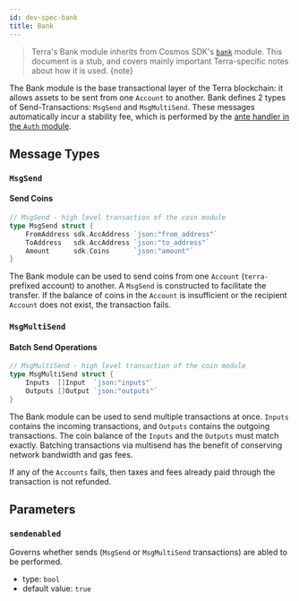 ```yaml
---
id: dev-spec-bank
title: Bank
---
```


> Terra's Bank module inherits from Cosmos SDK's [`bank`](https://github.com/cosmos/cosmos-sdk/tree/v0.37.4/docs/spec/bank) module. This document is a stub, and covers mainly important Terra-specific notes about how it is used.
{note}

The Bank module is the base transactional layer of the Terra blockchain: it allows assets to be sent from one `Account` to another. Bank defines 2 types of Send-Transactions: `MsgSend` and `MsgMultiSend`. These messages automatically incur a stability fee, which is performed by the [ante handler in the `Auth` module](dev-spec-auth.md#stability-fee).

## Message Types

### `MsgSend`

#### Send Coins

```go
// MsgSend - high level transaction of the coin module
type MsgSend struct {
    FromAddress sdk.AccAddress `json:"from_address"`
    ToAddress   sdk.AccAddress `json:"to_address"`
    Amount      sdk.Coins      `json:"amount"`
}
```

The Bank module can be used to send coins from one `Account` (`terra-` prefixed account) to another. A `MsgSend` is constructed to facilitate the transfer. If the balance of coins in the `Account` is insufficient or the recipient `Account` does not exist, the transaction fails.

### `MsgMultiSend`

#### Batch Send Operations

```go
// MsgMultiSend - high level transaction of the coin module
type MsgMultiSend struct {
    Inputs  []Input  `json:"inputs"`
    Outputs []Output `json:"outputs"`
}
```

The Bank module can be used to send multiple transactions at once. `Inputs` contains the incoming transactions, and `Outputs` contains the outgoing transactions. The coin balance of the `Inputs` and the `Outputs` must match exactly. Batching transactions via multisend has the benefit of conserving network bandwidth and gas fees.

If any of the `Accounts` fails, then taxes and fees already paid through the transaction is not refunded.

## Parameters

### `sendenabled`

Governs whether sends (`MsgSend` or `MsgMultiSend` transactions) are abled to be performed.

- type: `bool`
- default value: `true`